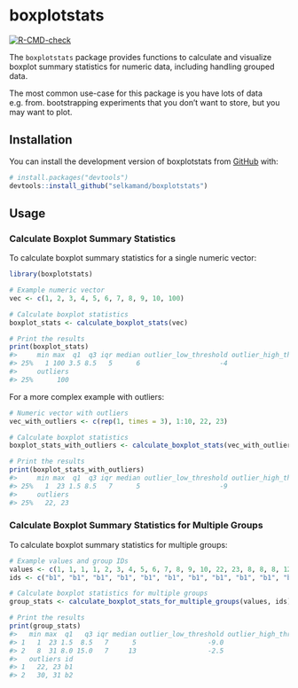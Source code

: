 
<!-- README.md is generated from README.Rmd. Please edit that file -->

# boxplotstats

<!-- badges: start -->

[![R-CMD-check](https://github.com/selkamand/boxplotstats/actions/workflows/R-CMD-check.yaml/badge.svg)](https://github.com/selkamand/boxplotstats/actions/workflows/R-CMD-check.yaml)
<!-- badges: end -->

The `boxplotstats` package provides functions to calculate and visualize
boxplot summary statistics for numeric data, including handling grouped
data.

The most common use-case for this package is you have lots of data
e.g. from. bootstrapping experiments that you don’t want to store, but
you may want to plot.

## Installation

You can install the development version of boxplotstats from
[GitHub](https://github.com/) with:

``` r
# install.packages("devtools")
devtools::install_github("selkamand/boxplotstats")
```

## Usage

### Calculate Boxplot Summary Statistics

To calculate boxplot summary statistics for a single numeric vector:

``` r
library(boxplotstats)

# Example numeric vector
vec <- c(1, 2, 3, 4, 5, 6, 7, 8, 9, 10, 100)

# Calculate boxplot statistics
boxplot_stats <- calculate_boxplot_stats(vec)

# Print the results
print(boxplot_stats)
#>     min max  q1  q3 iqr median outlier_low_threshold outlier_high_threshold
#> 25%   1 100 3.5 8.5   5      6                    -4                     16
#>     outliers
#> 25%      100
```

For a more complex example with outliers:

``` r
# Numeric vector with outliers
vec_with_outliers <- c(rep(1, times = 3), 1:10, 22, 23)

# Calculate boxplot statistics
boxplot_stats_with_outliers <- calculate_boxplot_stats(vec_with_outliers)

# Print the results
print(boxplot_stats_with_outliers)
#>     min max  q1  q3 iqr median outlier_low_threshold outlier_high_threshold
#> 25%   1  23 1.5 8.5   7      5                    -9                     19
#>     outliers
#> 25%   22, 23
```

### Calculate Boxplot Summary Statistics for Multiple Groups

To calculate boxplot summary statistics for multiple groups:

``` r
# Example values and group IDs
values <- c(1, 1, 1, 1, 2, 3, 4, 5, 6, 7, 8, 9, 10, 22, 23, 8, 8, 8, 12, 13, 14, 15, 30, 31)
ids <- c("b1", "b1", "b1", "b1", "b1", "b1", "b1", "b1", "b1", "b1", "b1", "b1", "b1", "b1", "b1", "b2", "b2", "b2", "b2", "b2", "b2", "b2", "b2", "b2")

# Calculate boxplot statistics for multiple groups
group_stats <- calculate_boxplot_stats_for_multiple_groups(values, ids)

# Print the results
print(group_stats)
#>   min max  q1   q3 iqr median outlier_low_threshold outlier_high_threshold
#> 1   1  23 1.5  8.5   7      5                  -9.0                   19.0
#> 2   8  31 8.0 15.0   7     13                  -2.5                   25.5
#>   outliers id
#> 1   22, 23 b1
#> 2   30, 31 b2
```
